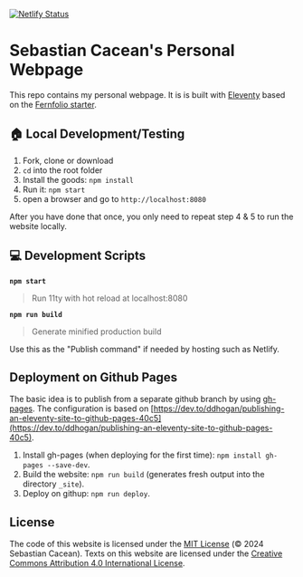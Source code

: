 [![Netlify Status](https://api.netlify.com/api/v1/badges/5702ba89-7242-490e-b04d-e4a691faced5/deploy-status)](https://app.netlify.com/sites/fernfolio/deploys)

# Sebastian Cacean's Personal Webpage

This repo contains my personal webpage. It is is built with <a href="https://www.11ty.dev/" target="_blank">Eleventy</a> based on the <a href="https://github.com/TylerMRoderick/fernfolio-11ty-template/tree/master" target="_blank">Fernfolio starter</a>.

## 🏠 Local Development/Testing

1. Fork, clone or download
2. `cd` into the root folder
3. Install the goods: `npm install`
4. Run it: `npm start`
5. open a browser and go to `http://localhost:8080`

After you have done that once, you only need to repeat step 4 & 5 to run the website locally.

## 💻 Development Scripts

**`npm start`**

> Run 11ty with hot reload at localhost:8080

**`npm run build`**

> Generate minified production build

Use this as the "Publish command" if needed by hosting such as Netlify.

## Deployment on Github Pages

The basic idea is to publish from a separate github branch by using [gh-pages](https://www.npmjs.com/package/gh-pages). The configuration is based on [https://dev.to/ddhogan/publishing-an-eleventy-site-to-github-pages-40c5](https://dev.to/ddhogan/publishing-an-eleventy-site-to-github-pages-40c5).

1. Install gh-pages (when deploying for the first time): `npm install gh-pages --save-dev`.
2. Build the website: `npm run build` (generates fresh output into the directory `_site`).
3. Deploy on githup: `npm run deploy`.

## License

The code of this website is licensed under the [MIT License](https://opensource.org/license/MIT) (© 2024 Sebastian Cacean). Texts on this website are licensed under the [Creative Commons Attribution 4.0 International License](https://creativecommons.org/licenses/by/4.0/).
